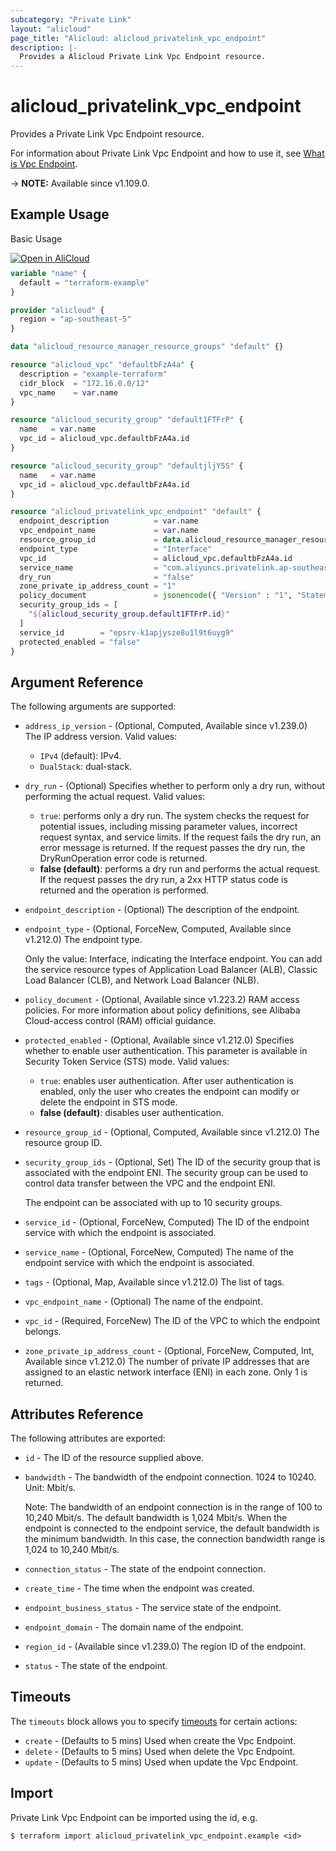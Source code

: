 ```yaml
---
subcategory: "Private Link"
layout: "alicloud"
page_title: "Alicloud: alicloud_privatelink_vpc_endpoint"
description: |-
  Provides a Alicloud Private Link Vpc Endpoint resource.
---
```


# alicloud_privatelink_vpc_endpoint

Provides a Private Link Vpc Endpoint resource.



For information about Private Link Vpc Endpoint and how to use it, see [What is Vpc Endpoint](https://www.alibabacloud.com/help/en/privatelink/latest/api-privatelink-2020-04-15-createvpcendpoint).

-> **NOTE:** Available since v1.109.0.

## Example Usage

Basic Usage

<div style="display: block;margin-bottom: 40px;"><div class="oics-button" style="float: right;position: absolute;margin-bottom: 10px;">
  <a href="https://api.aliyun.com/terraform?resource=alicloud_privatelink_vpc_endpoint&exampleId=5272b15f-709e-789e-0a7b-61727e7a83a1e65c68d6&activeTab=example&spm=docs.r.privatelink_vpc_endpoint.0.5272b15f70&intl_lang=EN_US" target="_blank">
    <img alt="Open in AliCloud" src="https://img.alicdn.com/imgextra/i1/O1CN01hjjqXv1uYUlY56FyX_!!6000000006049-55-tps-254-36.svg" style="max-height: 44px; max-width: 100%;">
  </a>
</div></div>

```terraform
variable "name" {
  default = "terraform-example"
}

provider "alicloud" {
  region = "ap-southeast-5"
}

data "alicloud_resource_manager_resource_groups" "default" {}

resource "alicloud_vpc" "defaultbFzA4a" {
  description = "example-terraform"
  cidr_block  = "172.16.0.0/12"
  vpc_name    = var.name
}

resource "alicloud_security_group" "default1FTFrP" {
  name   = var.name
  vpc_id = alicloud_vpc.defaultbFzA4a.id
}

resource "alicloud_security_group" "defaultjljY5S" {
  name   = var.name
  vpc_id = alicloud_vpc.defaultbFzA4a.id
}

resource "alicloud_privatelink_vpc_endpoint" "default" {
  endpoint_description          = var.name
  vpc_endpoint_name             = var.name
  resource_group_id             = data.alicloud_resource_manager_resource_groups.default.ids.0
  endpoint_type                 = "Interface"
  vpc_id                        = alicloud_vpc.defaultbFzA4a.id
  service_name                  = "com.aliyuncs.privatelink.ap-southeast-5.oss"
  dry_run                       = "false"
  zone_private_ip_address_count = "1"
  policy_document               = jsonencode({ "Version" : "1", "Statement" : [{ "Effect" : "Allow", "Action" : ["*"], "Resource" : ["*"], "Principal" : "*" }] })
  security_group_ids = [
    "${alicloud_security_group.default1FTFrP.id}"
  ]
  service_id        = "epsrv-k1apjysze8u1l9t6uyg9"
  protected_enabled = "false"
}
```

## Argument Reference

The following arguments are supported:
* `address_ip_version` - (Optional, Computed, Available since v1.239.0) The IP address version. Valid values:
  - `IPv4` (default): IPv4.
  - `DualStack`: dual-stack.
* `dry_run` - (Optional) Specifies whether to perform only a dry run, without performing the actual request. Valid values:
  - `true`: performs only a dry run. The system checks the request for potential issues, including missing parameter values, incorrect request syntax, and service limits. If the request fails the dry run, an error message is returned. If the request passes the dry run, the DryRunOperation error code is returned.
  - **false (default)**: performs a dry run and performs the actual request. If the request passes the dry run, a 2xx HTTP status code is returned and the operation is performed.
* `endpoint_description` - (Optional) The description of the endpoint.
* `endpoint_type` - (Optional, ForceNew, Computed, Available since v1.212.0) The endpoint type.

  Only the value: Interface, indicating the Interface endpoint. You can add the service resource types of Application Load Balancer (ALB), Classic Load Balancer (CLB), and Network Load Balancer (NLB).
* `policy_document` - (Optional, Available since v1.223.2) RAM access policies. For more information about policy definitions, see Alibaba Cloud-access control (RAM) official guidance.
* `protected_enabled` - (Optional, Available since v1.212.0) Specifies whether to enable user authentication. This parameter is available in Security Token Service (STS) mode. Valid values:
  - `true`: enables user authentication. After user authentication is enabled, only the user who creates the endpoint can modify or delete the endpoint in STS mode.
  - **false (default)**: disables user authentication.
* `resource_group_id` - (Optional, Computed, Available since v1.212.0) The resource group ID.
* `security_group_ids` - (Optional, Set) The ID of the security group that is associated with the endpoint ENI. The security group can be used to control data transfer between the VPC and the endpoint ENI.

  The endpoint can be associated with up to 10 security groups.
* `service_id` - (Optional, ForceNew, Computed) The ID of the endpoint service with which the endpoint is associated.
* `service_name` - (Optional, ForceNew, Computed) The name of the endpoint service with which the endpoint is associated.
* `tags` - (Optional, Map, Available since v1.212.0) The list of tags.
* `vpc_endpoint_name` - (Optional) The name of the endpoint.
* `vpc_id` - (Required, ForceNew) The ID of the VPC to which the endpoint belongs.
* `zone_private_ip_address_count` - (Optional, ForceNew, Computed, Int, Available since v1.212.0) The number of private IP addresses that are assigned to an elastic network interface (ENI) in each zone. Only 1 is returned.

## Attributes Reference

The following attributes are exported:
* `id` - The ID of the resource supplied above.
* `bandwidth` - The bandwidth of the endpoint connection.  1024 to 10240. Unit: Mbit/s.

  Note: The bandwidth of an endpoint connection is in the range of 100 to 10,240 Mbit/s. The default bandwidth is 1,024 Mbit/s. When the endpoint is connected to the endpoint service, the default bandwidth is the minimum bandwidth. In this case, the connection bandwidth range is 1,024 to 10,240 Mbit/s.
* `connection_status` - The state of the endpoint connection. 
* `create_time` - The time when the endpoint was created.
* `endpoint_business_status` - The service state of the endpoint. 
* `endpoint_domain` - The domain name of the endpoint.
* `region_id` - (Available since v1.239.0) The region ID of the endpoint.
* `status` - The state of the endpoint. 

## Timeouts

The `timeouts` block allows you to specify [timeouts](https://developer.hashicorp.com/terraform/language/resources/syntax#operation-timeouts) for certain actions:
* `create` - (Defaults to 5 mins) Used when create the Vpc Endpoint.
* `delete` - (Defaults to 5 mins) Used when delete the Vpc Endpoint.
* `update` - (Defaults to 5 mins) Used when update the Vpc Endpoint.

## Import

Private Link Vpc Endpoint can be imported using the id, e.g.

```shell
$ terraform import alicloud_privatelink_vpc_endpoint.example <id>
```